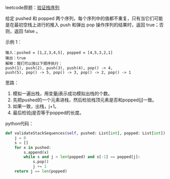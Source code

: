 leetcode原题：[验证栈序列](https://leetcode-cn.com/problems/validate-stack-sequences/submissions/)

给定 pushed 和 popped 两个序列，每个序列中的值都不重复，只有当它们可能是在最初空栈上进行的推入 push 和弹出 pop 操作序列的结果时，返回 true；否则，返回 false 。

示例 1：
```
输入：pushed = [1,2,3,4,5], popped = [4,5,3,2,1]
输出：true
解释：我们可以按以下顺序执行：
push(1), push(2), push(3), push(4), pop() -> 4,
push(5), pop() -> 5, pop() -> 3, pop() -> 2, pop() -> 1
```
思路：
1. 模拟一遍出栈，用变量j表示成功模拟出栈的个数。  
2. 先把pushed的一个元素进栈，然后检验栈顶元素是否和popped[j]一致。
3. 如果一致，出栈，j+1。
4. 最后检验j是否等于popped的长度。   

python代码：
```python
def validateStackSequences(self, pushed: List[int], popped: List[int]) -> bool:
    j = 0
    s = []
    for x in pushed:
        s.append(x)
        while s and j < len(popped) and s[-1] == popped[j]:
            s.pop()
            j += 1
    return j == len(popped)
